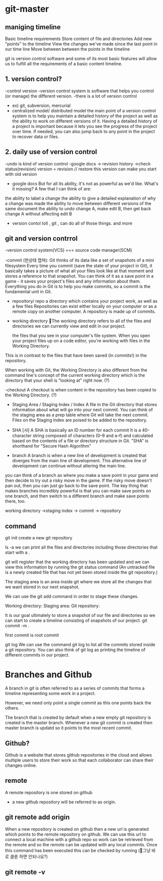 # git-master

## maniging timeline

Basic timeline requirements
Store content of file and directories
Add new "points" to the timeline
View the changes we've made since the last point in our time line
Move between between the points in the timeline

git is version control software and some of its most basic features will allow us to fulfill all the requirements of a basic content timeline.

## 1. version control?

-control version
-version control system is software that helps you control (or manage) the different version.
-there is a lot of version control

- ex) git, subversion, mercurial
- centralized model/ distributed model
  the main point of a version control system is
  to help you maintain a detailed history of the project
  as well as the ability to work on different versions of it. Having a detailed history of a project is important because it lets you see the progress of the project over time. If needed, you can also jump back to any point in the project to recover data or files.

## 2. daily use of version control

-undo is kind of version control
-google docs -> revision history ->check status(revision) version = revision // restore this version can make you start with old version

- google docs
  But for all its ability, it's not as powerful as we'd like. What's it missing? A few that I can think of are:

the ability to label a change
the ability to give a detailed explanation of why a change was made
the ability to move between different versions of the same document
the ability to undo change A, make edit B, then get back change A without affecting edit B

- version contol toll , git , can do all of those things. and more

## git and version contrrol

<terminology> 
-version control system(VCS) === source code manager(SCM)
  
-commit (현상태 캡쳐): Git thinks of its data like a set of snapshots of a mini filesystem
 Every time you commit (save the state of your project in Git), it basically takes a picture of what all your files look like at that moment and stores a reference to that snapshot. You can think of it as a save point in a game - it saves your project's files and any information about them.
Everything you do in Git is to help you make commits, so a commit is the fundamental unit in Git.

- repository/ repo
  a directory which contains your project work, as well as a few files
  Repositories can exist either locally on your computer or as a remote copy on another computer. A repository is made up of commits.

- working directory
  👩The working directory refers to all of the files and directories we can currently view and edit in our project.

  the files that you see in your computer's file system.
  When you open your project files up on a code editor, you're working with files in the Working Directory.

This is in contrast to the files that have been saved (in commits!) in the repository.

When working with Git, the Working Directory is also different from the command line's concept of the current working directory which is the directory that your shell is "looking at" right now. (?)

-checkout
A checkout is when content in the repository has been copied to the Working Directory. (?)

- Staging Area / Staging Index / Index
  A file in the Git directory that stores information about what will go into your next commit. You can think of the staging area as a prep table where Git will take the next commit. Files on the Staging Index are poised to be added to the repository.

- SHA [샤]
  A SHA is basically an ID number for each commit
  It is a 40-character string composed of characters (0–9 and a–f) and calculated based on the contents of a file or directory structure in Git. "SHA" is shorthand for "Secure Hash Algorithm"

- branch
  A branch is when a new line of development is created that diverges from the main line of development. This alternative line of development can continue without altering the main line.

you can think of a branch as where you make a save point in your game and then decide to try out a risky move in the game. If the risky move doesn't pan out, then you can just go back to the save point. The key thing that makes branches incredibly powerful is that you can make save points on one branch, and then switch to a different branch and make save points there, too.

working directory ->staging index -> commit -> repository

## command

git init
create a new git repository

ls -a
we can print all the files and directories including those directories that start with a .

git will register that the working directory has been updated and we can view this information by running the git status command
(An untracked file is a newly created file that has not yet been stored inside the git repository.)

The staging area is an area inside git where we store all the changes that we want stored in our next snapshot.

We can use the git add command in order to stage these changes.

Working directory:
Staging area:
Git repository:

It is our goal ultimately to store a snapshot of our file and directories so we can start to create a timeline consisting of snapshots of our project.
git commit -m <commit-message-here>.

first commit is root commit

git log
We can use the command git log to list all the commits stored inside a git repository. You can also think of git log as printing the timeline of different commits in our project.

# Branches and Github

A branch in git is often referred to as a series of commits that forms a timeline representing some work in a project.

However, we need only point a single commit as this one points back the others.

The branch that is created by default when a new empty git repository is created is the master branch. Whenever a new git commit is created then master branch is updatd so it points to the most recent commit.

## Github?

Github is a website that stores github repositories in the cloud and allows multiple users to store their work so that each collaborator can share their changes online.

## remote

A remote repository is one stored on github

- a new github repository will be referred to as origin.

## git remote add origin <origin-repository-url>

When a new repository is created on github then a new url is generated which points to the remote repository on github. We can use this url to connect a local machine with a github repo so work can be retrieved from the remote and so the remote can be updated with any local commits.
Once this command has been executed this can be checked by running
(👩그냥 바로 클론 하면 안되나요?)

## git remote -v
